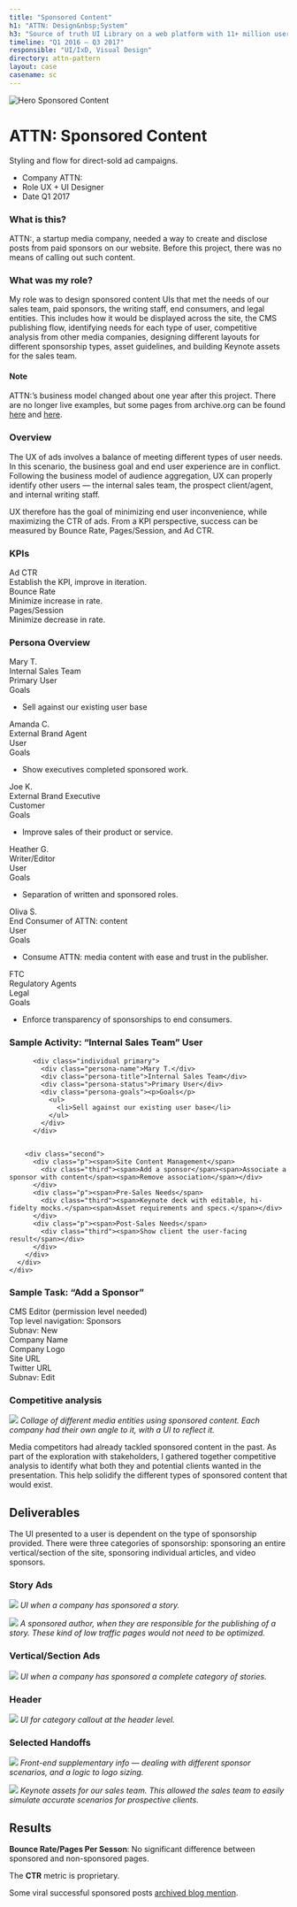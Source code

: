 ```yaml
---
title: "Sponsored Content"
h1: "ATTN: Design&nbsp;System"
h3: "Source of truth UI Library on a web platform with 11+ million users a month."
timeline: "Q1 2016 – Q3 2017"
responsible: "UI/IxD, Visual Design"
directory: attn-pattern
layout: case
casename: sc
---
```


<div class="hero-case {{ page.casename }}"><img class="hero-patterns" src="/images/sc/hero.png" alt="Hero Sponsored Content"/></div>

<div class="case-intro">
  <div class="left">
    <h1>ATTN: Sponsored Content</h1>
    <p class="subtitle">Styling and flow for direct-sold ad campaigns.</p>
  </div>
  <div class="right">
    <ul class="quick-info">
      <li><span class="quick-info-a">Company</span> <span class="quick-info-b">ATTN:</span></li>
      <li><span class="quick-info-a">Role</span>  <span class="quick-info-b">UX + UI Designer</span></li>
      <li><span class="quick-info-a">Date</span>  <span class="quick-info-b">Q1 2017</span></li>
    </ul>
  </div>
</div>

### What is this?
ATTN:, a startup media company, needed a way to create and disclose posts from paid sponsors on our website. Before this project, there was no means of calling out such content.

### What was my role?
My role was to design sponsored content UIs that met the needs of our sales team, paid sponsors, the writing staff, end consumers, and legal entities. This includes how it would be displayed across the site, the CMS publishing flow, identifying needs for each type of user, competitive analysis from other media companies, designing different layouts for different sponsorship types, asset guidelines, and building Keynote assets for the sales team.

<div class="note">
<h4>Note</h4>
<p>ATTN:’s business model changed about one year after this project. There are no longer live examples, but some pages from archive.org can be found <a href="https://web.archive.org/web/20170827014220/attn.com/issues/travel">here</a> and <a href="https://web.archive.org/web/20170906041502/https://www.attn.com/stories/16809/what-taking-vacation-will-do-your-health">here</a>.</p>
</div>

### Overview
The UX of ads involves a balance of meeting different types of user needs. In this scenario, the business goal and end user experience are in conflict. Following the business model of audience aggregation, UX can properly identify other users — the internal sales team, the prospect client/agent, and internal writing staff.

UX therefore has the goal of minimizing end user inconvenience, while maximizing the CTR of ads. From a KPI perspective, success can be measured by Bounce Rate, Pages/Session, and Ad CTR.

### KPIs


<div class="persona-container">
  <div class="persona">
    <div class="individual">
      <div class="persona-name">Ad CTR</div>
      <div class="persona-title">Establish the KPI, improve in iteration.</div>
    </div>    
    <div class="individual">
      <div class="persona-name">Bounce Rate</div>
      <div class="persona-title">Minimize increase in rate.</div>
    </div>
    <div class="individual">
      <div class="persona-name">Pages/Session</div>
      <div class="persona-title">Minimize decrease in rate.</div>
    </div>
  </div>
</div>

### Persona Overview

<div class="persona-container">
  <div class="persona">
    <div class="individual primary">
      <div class="persona-name">Mary T.</div>
      <div class="persona-title">Internal Sales Team</div>
      <div class="persona-status">Primary User</div>
      <div class="persona-goals"><span>Goals</span>
        <ul>
          <li>Sell against our existing user base</li>
        </ul>
      </div>
    </div>
    <div class="individual">
      <div class="persona-name">Amanda C.</div>
      <div class="persona-title">External Brand Agent</div>
      <div class="persona-status">User</div>
      <div class="persona-goals"><span>Goals</span>
        <ul>
          <li>Show executives completed sponsored work.</li>
        </ul>
      </div>
    </div>
    <div class="individual">
      <div class="persona-name">Joe K.</div>
      <div class="persona-title">External Brand Executive</div>
      <div class="persona-status">Customer</div>
      <div class="persona-goals"><span>Goals</span>
        <ul>
          <li>Improve sales of their product or service.</li>
        </ul>
      </div>
    </div>
    <div class="individual">
      <div class="persona-name">Heather G.</div>
      <div class="persona-title">Writer/Editor</div>
      <div class="persona-status">User</div>
      <div class="persona-goals"><span>Goals</span>
        <ul>
          <li>Separation of written and sponsored roles.</li>
        </ul>
      </div>
    </div>    
    <div class="individual">
      <div class="persona-name">Oliva S.</div>
      <div class="persona-title">End Consumer of ATTN: content</div>
      <div class="persona-status">User</div>
      <div class="persona-goals"><span>Goals</span>
        <ul>
          <li>Consume ATTN: media content with ease and trust in the publisher.</li>
        </ul>
      </div>
    </div>
    <div class="individual">
      <div class="persona-name">FTC</div>
      <div class="persona-title">Regulatory Agents</div>
      <div class="persona-status">Legal</div>
      <div class="persona-goals"><span>Goals</span>
        <ul>
          <li>Enforce transparency of sponsorships to end consumers.</li>
        </ul>
      </div>
    </div>
  </div>
</div>

### Sample Activity: “Internal Sales Team” User

<div class="persona-container">
  <div class="tree">
    <div class="first">
      <div class="p">


          <div class="individual primary">
            <div class="persona-name">Mary T.</div>
            <div class="persona-title">Internal Sales Team</div>
            <div class="persona-status">Primary User</div>
            <div class="persona-goals"><p>Goals</p>
              <ul>
                <li>Sell against our existing user base</li>
              </ul>
            </div>
          </div>


        <div class="second">
          <div class="p"><span>Site Content Management</span>
            <div class="third"><span>Add a sponsor</span><span>Associate a sponsor with content</span><span>Remove association</span></div>
          </div>
          <div class="p"><span>Pre-Sales Needs</span>
            <div class="third"><span>Keynote deck with editable, hi-fidelty mocks.</span><span>Asset requirements and specs.</span></div>
          </div>
          <div class="p"><span>Post-Sales Needs</span>
            <div class="third"><span>Show client the user-facing result</span></div>
          </div>
        </div>
      </div>
    </div>
  </div>
</div>

### Sample Task: “Add a Sponsor”

<div class="persona-container">
  <div class="tree">
    <div class="first">
      <div class="p"><span>CMS Editor (permission level needed)</span>
        <div class="third">
          <div class="p"><span>Top level navigation: Sponsors</span>
            <div class="third">
              <div class="p"><span>Subnav: New</span>
                <div class="third"><span>Company Name<br/>Company Logo<br/>Site URL<br/>Twitter URL</span></div>
              </div>
              <div class="np"><span>Subnav: Edit</span></div>
            </div>
          </div>
        </div>
      </div>
    </div>
  </div>
</div>

### Competitive analysis

![](/images/sc/ca.png)
*Collage of different media entities using sponsored content. Each company had their own angle to it, with a UI to reflect it.*

Media competitors had already tackled sponsored content in the past. As part of the exploration with stakeholders, I gathered together competitive analysis to identify what both they and potential clients wanted in the presentation. This help solidify the different types of sponsored content that would exist.

## Deliverables

The UI presented to a user is dependent on the type of sponsorship provided. There were three categories of sponsorship: sponsoring an entire vertical/section of the site, sponsoring individual articles, and video sponsors.

### Story Ads

![](/images/sc/ad.png)
*UI when a company has sponsored a story.*

![](/images/sc/author.png)
*A sponsored author, when they are responsible for the publishing of a story. These kind of low traffic pages would not need to be optimized.*

### Vertical/Section Ads

![](/images/sc/vertical.png)
*UI when a company has sponsored a complete category of stories.*

### Header

![](/images/sc/header.png)
*UI for category callout at the header level.*

### Selected Handoffs

![](/images/sc/stage.png)
*Front-end supplementary info — dealing with different sponsor scenarios, and a logic to logo sizing.*

![](/images/sc/kn.png)
*Keynote assets for our sales team. This allowed the sales team to easily simulate accurate scenarios for prospective clients.*

## Results

**Bounce Rate/Pages Per Sesson**: No significant difference between sponsored and non-sponsored pages.

The **CTR** metric is proprietary.

Some viral successful sponsored posts [archived blog mention](https://www.attn.com/blog/15605/attn-video-matchcom-number-one-brandtale/).

